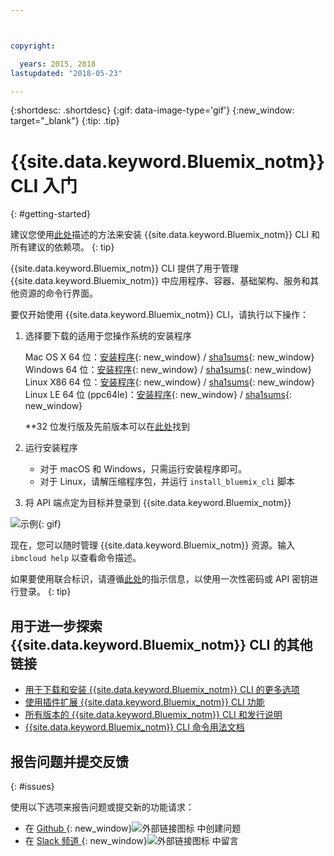 ```yaml
---



copyright:

  years: 2015, 2018
lastupdated: "2018-05-23"

---
```



{:shortdesc: .shortdesc}
{:gif: data-image-type='gif'}
{:new_window: target="_blank"}
{:tip: .tip}



# {{site.data.keyword.Bluemix_notm}} CLI 入门
{: #getting-started}

建议您使用[此处](/docs/cli/index.html)描述的方法来安装 {{site.data.keyword.Bluemix_notm}} CLI 和所有建议的依赖项。
{: tip}


{{site.data.keyword.Bluemix_notm}} CLI 提供了用于管理 {{site.data.keyword.Bluemix_notm}} 中应用程序、容器、基础架构、服务和其他资源的命令行界面。


要仅开始使用 {{site.data.keyword.Bluemix_notm}} CLI，请执行以下操作：

1. 选择要下载的适用于您操作系统的安装程序

   Mac OS X 64 位：[安装程序](https://clis.ng.bluemix.net/download/bluemix-cli/latest/osx){: new_window} / [sha1sums](https://clis.ng.bluemix.net/download/bluemix-cli/latest/osx/checksum){: new_window} <br>
   Windows 64 位：[安装程序](https://clis.ng.bluemix.net/download/bluemix-cli/latest/win64){: new_window} / [sha1sums](https://clis.ng.bluemix.net/download/bluemix-cli/latest/win64/checksum){: new_window} <br>
   Linux X86 64 位：[安装程序](https://clis.ng.bluemix.net/download/bluemix-cli/latest/linux64){: new_window} / [sha1sums](https://clis.ng.bluemix.net/download/bluemix-cli/latest/linux64/checksum){: new_window} <br>
   Linux LE 64 位 (ppc64le)：[安装程序](https://clis.ng.bluemix.net/download/bluemix-cli/latest/ppc64le){: new_window} / [sha1sums](https://clis.ng.bluemix.net/download/bluemix-cli/latest/ppc64le/checksum){: new_window}<br>

   **32 位发行版及先前版本可以在[此处](all_versions.html)找到

1. 运行安装程序
   * 对于 macOS 和 Windows，只需运行安装程序即可。
   * 对于 Linux，请解压缩程序包，并运行 `install_bluemix_cli` 脚本

1. 将 API 端点定为目标并登录到 {{site.data.keyword.Bluemix_notm}}

  ![示例](example.gif){: gif}

现在，您可以随时管理 {{site.data.keyword.Bluemix_notm}} 资源。输入 `ibmcloud help` 以查看命令描述。

如果要使用联合标识，请遵循[此处](https://console.bluemix.net/docs/iam/login_fedid.html#federated_id)的指示信息，以使用一次性密码或 API 密钥进行登录。
{: tip}

## 用于进一步探索 {{site.data.keyword.Bluemix_notm}} CLI 的其他链接

* [用于下载和安装 {{site.data.keyword.Bluemix_notm}} CLI 的更多选项](download_cli.html)
* [使用插件扩展 {{site.data.keyword.Bluemix_notm}} CLI 功能](extend_cli.html)
* [所有版本的 {{site.data.keyword.Bluemix_notm}} CLI 和发行说明](all_versions.html)
* [{{site.data.keyword.Bluemix_notm}} CLI 命令用法文档](bx_cli.html)


## 报告问题并提交反馈
{: #issues}

使用以下选项来报告问题或提交新的功能请求：
 * 在 [Github ](https://github.com/IBM-Bluemix/bluemix-cli-release/issues){: new_window}![外部链接图标](../../../icons/launch-glyph.svg) 中创建问题
 * 在 [Slack 频道 ](https://dwopen.slack.com/messages/bluemix-cli/){: new_window}![外部链接图标](../../../icons/launch-glyph.svg) 中留言
